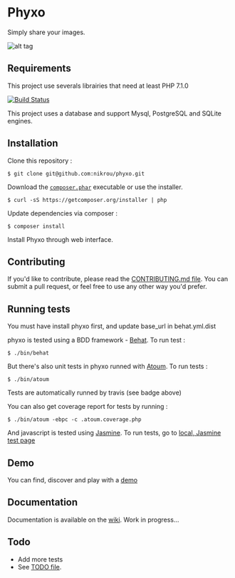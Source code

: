 Phyxo
======

Simply share your images.

![alt tag](https://www.phyxo.net/demo-home.png "Phyxo screenshot")

Requirements
------------

This project use severals librairies that need at least PHP 7.1.0

[![Build Status](https://travis-ci.org/nikrou/phyxo.svg?branch=master)](https://travis-ci.org/nikrou/phyxo)

This project uses a database and support Mysql, PostgreSQL and SQLite engines.

Installation
------------

Clone this repository :
```
$ git clone git@github.com:nikrou/phyxo.git
```

Download the [`composer.phar`](https://getcomposer.org/composer.phar) executable or use the installer.

```
$ curl -sS https://getcomposer.org/installer | php
```

Update dependencies via composer :
```
$ composer install
```

Install Phyxo through web interface.

Contributing
------------

If you'd like to contribute, please read the [CONTRIBUTING.md file](CONTRIBUTING.md). You can submit
 a pull request, or feel free to use any other way you'd prefer.

Running tests
-------------

You must have install phyxo first, and update base_url in behat.yml.dist

phyxo is tested using a BDD framework - [Behat](http://www.behat.org).
To run test :

```
$ ./bin/behat
```

But there's also unit tests in phyxo runned with [Atoum](http://atoum.org).
To run tests :
```
$ ./bin/atoum
```

Tests are automatically runned by travis (see badge above)

You can also get coverage report for tests by running :
```
$ ./bin/atoum -ebpc -c .atoum.coverage.php
```


And javascript is tested using [Jasmine](http://jasmine.github.io/).
To run tests, go to [local, Jasmine test page](http://localhost/phyxo/tests/functional/)

Demo
----

You can find, discover and play with a [demo](https://demo.phyxo.net/)

Documentation
-------------

Documentation is available on the [wiki](../../wiki). Work in progress...

Todo
----

 * Add more tests
 * See [TODO file](TODO.md).
